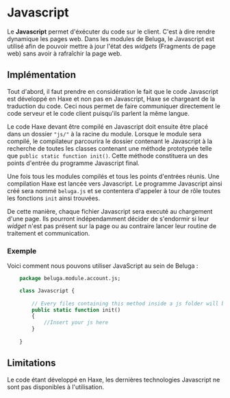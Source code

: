 # Javascript

Le **Javascript** permet d'éxécuter du code sur le client. C'est à dire rendre dynamique les pages web. Dans les modules de Beluga, le Javascript est utilisé afin de pouvoir mettre à jour l'état des *widgets* (Fragments de page web) sans avoir à rafraîchir la page web.

## Implémentation

Tout d'abord, il faut prendre en considération le fait que le code Javascript est développé en Haxe et non pas en Javascript, Haxe se chargeant de la traduction du code. Ceci nous permet de faire communiquer directement le code serveur et le code client puisqu'ils parlent la même langue.

Le code Haxe devant être compilé en Javascript doit ensuite être placé dans un dossier `"js/"` à la racine du module. Lorsque le module sera compilé, le compilateur parcourira le dossier contenant le Javascript à la recherche de toutes les classes contenant une méthode prototypée telle que `public static function init()`. Cette méthode constituera un des points d'entrée du programme Javascript final.

Une fois tous les modules compilés et tous les points d'entrées réunis. Une compilation Haxe est lancée vers Javascript. Le programme Javascript ainsi créé sera nommé `beluga.js` et se contentera d'appeler à tour de rôle toutes les fonctions `init` ainsi trouvées.

De cette manière, chaque fichier Javascript sera executé au chargement d'une page. Ils pourront indépendamment décider de s'endormir si leur *widget* n'est pas présent sur la page ou au contraire lancer leur routine de traitement et communication.


### Exemple

Voici comment nous pouvons utiliser JavaScript au sein de Beluga :

```Haxe
    package beluga.module.account.js;

	class Javascript {
	
	    // Every files containing this method inside a js folder will be compiled to beluga javascript
	    public static function init()
	    {
	        //Insert your js here
	    }
	
	}
```

## Limitations

Le code étant développé en Haxe, les dernières technologies Javascript ne sont pas disponibles à l'utilisation.
